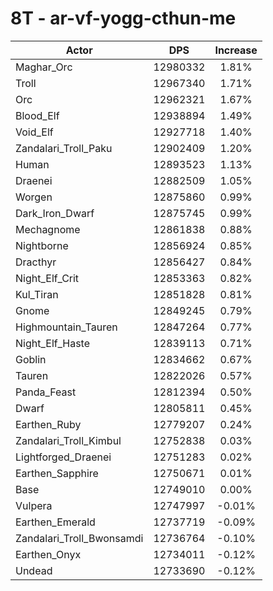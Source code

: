 # 8T - ar-vf-yogg-cthun-me
| Actor | DPS | Increase |
|---|:---:|:---:|
|Maghar_Orc|12980332|1.81%|
|Troll|12967340|1.71%|
|Orc|12962321|1.67%|
|Blood_Elf|12938894|1.49%|
|Void_Elf|12927718|1.40%|
|Zandalari_Troll_Paku|12902409|1.20%|
|Human|12893523|1.13%|
|Draenei|12882509|1.05%|
|Worgen|12875860|0.99%|
|Dark_Iron_Dwarf|12875745|0.99%|
|Mechagnome|12861838|0.88%|
|Nightborne|12856924|0.85%|
|Dracthyr|12856427|0.84%|
|Night_Elf_Crit|12853363|0.82%|
|Kul_Tiran|12851828|0.81%|
|Gnome|12849245|0.79%|
|Highmountain_Tauren|12847264|0.77%|
|Night_Elf_Haste|12839113|0.71%|
|Goblin|12834662|0.67%|
|Tauren|12822026|0.57%|
|Panda_Feast|12812394|0.50%|
|Dwarf|12805811|0.45%|
|Earthen_Ruby|12779207|0.24%|
|Zandalari_Troll_Kimbul|12752838|0.03%|
|Lightforged_Draenei|12751283|0.02%|
|Earthen_Sapphire|12750671|0.01%|
|Base|12749010|0.00%|
|Vulpera|12747997|-0.01%|
|Earthen_Emerald|12737719|-0.09%|
|Zandalari_Troll_Bwonsamdi|12736764|-0.10%|
|Earthen_Onyx|12734011|-0.12%|
|Undead|12733690|-0.12%|
